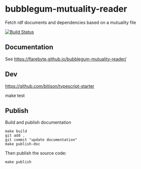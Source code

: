 # bubblegum-mutuality-reader

Fetch rdf documents and dependencies based on a mutuality file

[![Build Status](https://semaphoreci.com/api/v1/olih/bubblegum-mutuality-reader/branches/master/badge.svg)](https://semaphoreci.com/olih/bubblegum-mutuality-reader)

## Documentation

See https://flarebyte.github.io/bubblegum-mutuality-reader/

## Dev
https://github.com/bitjson/typescript-starter

make test

## Publish

Build and publish documentation

```
make build
git add .
git commit "update documentation"
make publish-doc
```
Then publish the source code:

```
make publish
```

